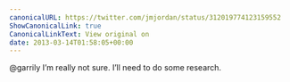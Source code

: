 ```yaml
---
canonicalURL: https://twitter.com/jmjordan/status/312019774123159552
ShowCanonicalLink: true
CanonicalLinkText: View original on
date: 2013-03-14T01:58:05+00:00
---
```

@garrily I’m really not sure. I’ll need to do some research.